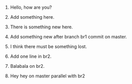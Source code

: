 1. Hello, how are you?

2. Add something here.

3. There is something new here.
  
5. Add something new after branch br1 commit on master.

4. I think there must be something lost.

6. Add one line in br2.

8. Balabala on br2.

7. Hey hey on master parallel with br2
